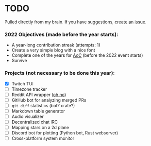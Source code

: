 # TODO

Pulled directly from my brain. If you have suggestions, [create an issue](https://github.com/Xithrius/TODO/issues/new).

### 2022 Objectives (made before the year starts):
- A year-long contribution streak (attempts: 1)
- Create a very simple blog with a nice font
- Complete one of the years for [AoC](https://adventofcode.com/) (before the 2022 event starts)
- Survive

### Projects (not necessary to be done this year):
- [x] Twitch TUI
- [ ] Timezone tracker
- [ ] Reddit API wrapper ([oh no](https://www.reddit.com/dev/api))
- [ ] GitHub bot for analyzing merged PRs
- [ ] `git diff` statistics (bot? crate?)
- [ ] Markdown table generator
- [ ] Audio visualizer
- [ ] Decentralized chat IRC
- [ ] Mapping stars on a 2d plane
- [ ] Discord bot for plotting (Python bot, Rust webserver)
- [ ] Cross-platform system monitor
